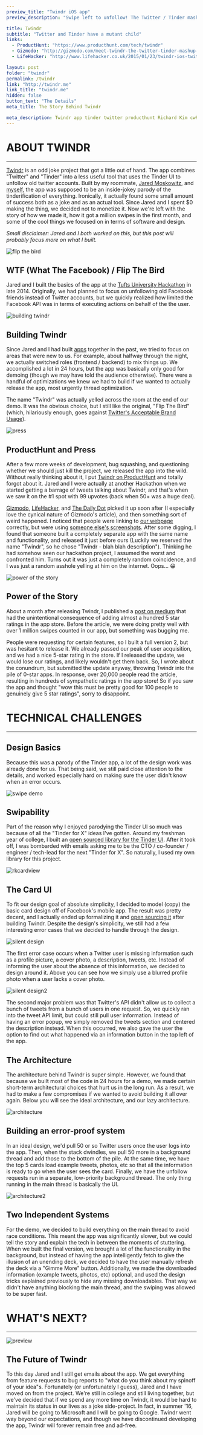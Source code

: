 ```yaml
---
preview_title: "Twindr iOS app"
preview_description: "Swipe left to unfollow! The Twitter / Tinder mashup for cleaning your Twitter feed. With 1 million cards swiped in the first month, the app was featured on <a href='http://www.producthunt.com/posts/twindr'>ProductHunt</a>, <a href='http://gizmodo.com/meet-twindr-the-twitter-tinder-mashup-you-never-knew-y-1680456468'>Gizmodo</a>, <a href='http://www.lifehacker.co.uk/2015/01/23/twindr-ios-twittertinder-love-child-lets-swipe-unfollow'>LifeHacker</a>, and more."

title: Twindr
subtitle: "Twitter and Tinder have a mutant child"
links:
  - ProductHunt: "https://www.producthunt.com/tech/twindr"
  - Gizmodo: "http://gizmodo.com/meet-twindr-the-twitter-tinder-mashup-you-never-knew-y-1680456468?utm_campaign=socialflow_gizmodo_twitter&utm_source=gizmodo_twitter&utm_medium=socialflow"
  - LifeHacker: "http://www.lifehacker.co.uk/2015/01/23/twindr-ios-twittertinder-love-child-lets-swipe-unfollow"

layout: post
folder: "twindr"
permalink: /twindr
link: "http://twindr.me"
link_title: "twindr.me"
hidden: false
button_text: "The Details"
meta_title: The Story Behind Twindr

meta_description: Twindr app tinder twitter producthunt Richard Kim cwRichardKim Tufts Hackathon project
---
```


# ABOUT TWINDR

---

[Twindr](http://twindr.me) is an odd joke project that got a little out of hand.  The app combines "Twitter" and "Tinder" into a less useful tool that uses the Tinder UI to unfollow old twitter accounts.  Built by my roommate, [Jared Moskowitz](http://twitter.com/JaredTMoskowitz), and [myself](http://cwrichardkim.com), the app was supposed to be an inside-jokey parody of the tinderification of everything.  Ironically, it actually found some small amount of success both as a joke and as an actual tool.  Since Jared and I spent $0 making the thing, we decided not to monetize it.  Now we're left with the story of how we made it, how it got a million swipes in the first month, and some of the cool things we focused on in terms of software and design.

<span style="font-style: italic;">Small disclaimer: Jared and I both worked on this, but this post will probably focus more on what I built.</span>

![flip the bird](/projects/twindr/flip_the_bird.png)

## WTF (What The Facebook) / Flip The Bird

Jared and I built the basics of the app at the [Tufts University Hackathon](http://2015.polyhack.tufts.io) in late 2014.  Originally, we had planned to focus on unfollowing old Facebook friends instead of Twitter accounts, but we quickly realized how limited the Facebook API was in terms of executing actions on behalf of the the user.

![building twindr](/projects/twindr/building_twindr.png)

## Building Twindr

Since Jared and I had built [apps](http://bit.ly/evoqeapp) together in the past, we tried to focus on areas that were new to us.  For example, about halfway through the night, we actually switched roles (frontend / backend) to mix things up.  We accomplished a lot in 24 hours, but the app was basically only good for demoing (though we may have told the audience otherwise).  There were a handful of optimizations we knew we had to build if we wanted to actually release the app, most urgently thread optimization.

The name "Twindr" was actually yelled across the room at the end of our demo.  It was the obvious choice, but I still like the original, "Flip The Bird" (which, hilariously enough, goes against [Twitter's Acceptable Brand Usage](http://i.imgur.com/OsKSPow.png)).

![press](/projects/twindr/press.png)

## ProductHunt and Press

After a few more weeks of development, bug squashing, and questioning whether we should just kill the project, we released the app into the wild.  Without really thinking about it, I put [Twindr on ProductHunt](http://www.producthunt.com/posts/twindr) and totally forgot about it.  Jared and I were actually at another Hackathon when we started getting a barrage of tweets talking about Twindr, and that's when we saw it on the #1 spot with 99 upvotes (back when 50+ was a huge deal).

[Gizmodo](http://gizmodo.com/meet-twindr-the-twitter-tinder-mashup-you-never-knew-y-1680456468), [LifeHacker](http://www.lifehacker.co.uk/2015/01/23/twindr-ios-twittertinder-love-child-lets-swipe-unfollow), and [The Daily Dot](http://www.dailydot.com/technology/twindr-twitter-followers-swipe/) picked it up soon after (I especially love the cynical nature of Gizmodo's article), and then something sort of weird happened.  I noticed that people were linking to [our webpage](http://twindr.me) correctly, but were using [someone else's screenshots](https://www.yellingmule.com/blog/wp-content/uploads/2015/03/Yelling-Mule_Twindr-Swipe-Left-Right.png).  After some digging, I found that someone built a completely separate app with the same name and functionality, and released it just before ours (Luckily we reserved the name "Twindr", so he chose "Twindr - blah blah description").  Thinking he had somehow seen our hackathon project, I assumed the worst and confronted him.  Turns out it was just a completely random coincidence, and I was just a random asshole yelling at him on the internet.  Oops... 😁

![power of the story](/projects/twindr/power_of_the_story.png)

## Power of the Story

About a month after releasing Twindr, I published a [post on medium](https://medium.com/ios-os-x-development/the-broken-app-store-b93a63fda292#.kdtd6mz58) that had the unintentional consequence of adding almost a hundred 5 star ratings in the app store. Before the article, we were doing pretty well with over 1 million swipes counted in our app, but something was bugging me.

People were requesting for certain features, so I built a full version 2, but was hesitant to release it.  We already passed our peak of user acquisition, and we had a nice 5-star rating in the store.  If I released the update, we would lose our ratings, and likely wouldn't get them back.  So, I wrote about the conundrum, but submitted the update anyway, throwing Twindr into the pile of 0-star apps. In response, over 20,000 people read the article, resulting in hundreds of sympathetic ratings in the app store!  So if you saw the app and thought "wow this must be pretty good for 100 people to genuinely give 5 star ratings", sorry to disappoint.


# TECHNICAL CHALLENGES

---

## Design Basics

Because this was a parody of the Tinder app, a lot of the design work was already done for us.  That being said, we still paid close attention to the details, and worked especially hard on making sure the user didn't know when an error occurs.

![swipe demo](/projects/twindr/swipe_demo.gif)

## Swipability

Part of the reason why I enjoyed parodying the Tinder UI so much was because of all the "Tinder for X" ideas I've gotten. Around my freshman year of college, I built an [open sourced library for the Tinder UI](https://github.com/cwRichardKim/TinderSimpleSwipeCards). After it took off, I was bombarded with emails asking me to be the CTO / co-founder / engineer / tech-lead for the next "Tinder for X". So naturally, I used my own library for this project.

![rkcardview](/projects/twindr/rkcardview.png)

## The Card UI
To fit our design goal of absolute simplicity, I decided to model (copy) the basic card design off of Facebook's mobile app. The result was pretty decent, and I actually ended up formalizing it and [open sourcing it](https://github.com/cwRichardKim/RKCardView) after building Twindr. Despite the design's simplicity, we still had a few interesting error cases that we decided to handle through the design.

![silent design](/projects/twindr/silent_design.png)

The first error case occurs when a Twitter user is missing information such as a profile picture, a cover photo, a description, tweets, etc. Instead of informing the user about the absence of this information, we decided to design around it. Above you can see how we simply use a blurred profile photo when a user lacks a cover photo.

![silent design2](/projects/twindr/silent_design2.png)

The second major problem was that Twitter's API didn't allow us to collect a bunch of tweets from a bunch of users in one request. So, we quickly ran into the tweet API limit, but could still pull user information. Instead of having an error popup, we simply removed the tweets section and centered the description instead. When this occurred, we also gave the user the option to find out what happened via an information button in the top left of the app.

## The Architecture

The architecture behind Twindr is super simple. However, we found that because we built most of the code in 24 hours for a demo, we made certain short-term architectural choices that hurt us in the long run. As a result, we had to make a few compromises if we wanted to avoid building it all over again. Below you will see the ideal architecture, and our lazy architecture.

![architecture](/projects/twindr/architecture.png)

## Building an error-proof system

In an ideal design, we'd pull 50 or so Twitter users once the user logs into the app. Then, when the stack dwindles, we pull 50 more in a background thread and add those to the bottom of the pile. At the same time, we have the top 5 cards load example tweets, photos, etc so that all the information is ready to go when the user sees the card. Finally, we have the unfollow requests run in a separate, low-priority background thread. The only thing running in the main thread is basically the UI.

![architecture2](/projects/twindr/architecture2.png)


## Two Independent Systems

For the demo, we decided to build everything on the main thread to avoid race conditions. This meant the app was significantly slower, but we could tell the story and explain the tech in between the moments of stuttering. When we built the final version, we brought a lot of the functionality in the background, but instead of having the app intelligently fetch to give the illusion of an unending deck, we decided to have the user manually refresh the deck via a "Gimme More" button. Additionally, we made the downloaded information (example tweets, photos, etc) optional, and used the design tricks explained previously to hide any missing downloadables. That way we didn't have anything blocking the main thread, and the swiping was allowed to be super fast.

# WHAT'S NEXT?

---

![preview](/projects/twindr/preview.png)

## The Future of Twindr

To this day Jared and I still get emails about the app. We get everything from feature requests to bug reports to "what do you think about my spinoff of your idea"s. Fortunately (or unfortunately I guess), Jared and I have moved on from the project. We're still in college and still living together, but we've decided that if we spend any more time on Twindr, it would be hard to maintain its status in our lives as a joke side-project. In fact, in summer '16, Jared will be going to Microsoft and I will be going to Google. Twindr went way beyond our expectations, and though we have discontinued developing the app, Twindr will forever remain free and ad-free.

